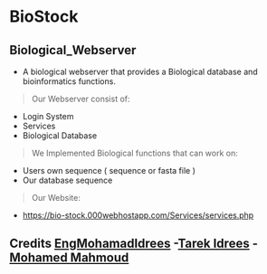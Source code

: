 # BioStock
## Biological_Webserver
* A biological webserver that provides a 
Biological database and bioinformatics 
functions.

> Our Webserver consist of:
* Login System
* Services
* Biological Database

> We Implemented Biological functions that can work 
on:
* Users own sequence ( sequence or fasta file )
* Our database sequence

> Our Website:
* https://bio-stock.000webhostapp.com/Services/services.php

 ## Credits [EngMohamadIdrees](https://github.com/EngMohamadIdrees) -[Tarek Idrees](https://github.com/TarekIdrees) - [Mohamed Mahmoud](https://github.com/Thesnak)

